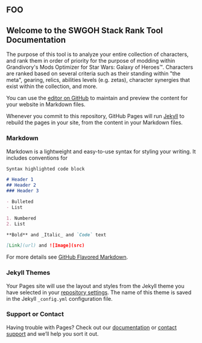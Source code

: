 ## FOO

## Welcome to the SWGOH Stack Rank Tool Documentation

The purpose of this tool is to analyze your entire collection of characters, and rank them in order of priority for the purpose of modding within Grandivory's Mods Optimizer for Star Wars: Galaxy of Heroes™. Characters are ranked based on several criteria such as their standing within "the meta", gearing, relics, abilities levels (e.g. zetas), character synergies that exist within the collection, and more.

You can use the [editor on GitHub](https://github.com/NducTiOnomBi/swgoh-stackrank/edit/main/docs/index.md) to maintain and preview the content for your website in Markdown files.

Whenever you commit to this repository, GitHub Pages will run [Jekyll](https://jekyllrb.com/) to rebuild the pages in your site, from the content in your Markdown files.

### Markdown

Markdown is a lightweight and easy-to-use syntax for styling your writing. It includes conventions for

```markdown
Syntax highlighted code block

# Header 1
## Header 2
### Header 3

- Bulleted
- List

1. Numbered
2. List

**Bold** and _Italic_ and `Code` text

[Link](url) and ![Image](src)
```

For more details see [GitHub Flavored Markdown](https://guides.github.com/features/mastering-markdown/).

### Jekyll Themes

Your Pages site will use the layout and styles from the Jekyll theme you have selected in your [repository settings](https://github.com/NducTiOnomBi/swgoh-stackrank/settings/pages). The name of this theme is saved in the Jekyll `_config.yml` configuration file.

### Support or Contact

Having trouble with Pages? Check out our [documentation](https://docs.github.com/categories/github-pages-basics/) or [contact support](https://support.github.com/contact) and we’ll help you sort it out.

